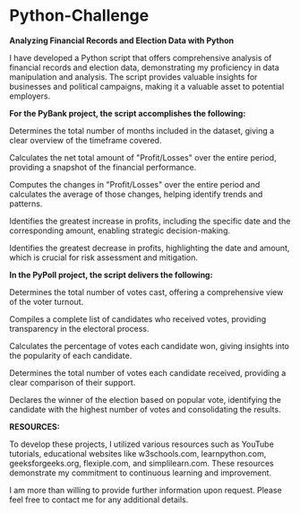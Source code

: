 # Python-Challenge 

**Analyzing Financial Records and Election Data with Python**

I have developed a Python script that offers comprehensive analysis of financial records and election data, demonstrating my proficiency in data manipulation and analysis. The script provides valuable insights for businesses and political campaigns, making it a valuable asset to potential employers.


**For the PyBank project, the script accomplishes the following:**


  Determines the total number of months included in the dataset, giving a clear overview of the timeframe covered.
  
  Calculates the net total amount of "Profit/Losses" over the entire period, providing a snapshot of the financial performance.
  
  Computes the changes in "Profit/Losses" over the entire period and calculates the average of those changes, helping identify trends and patterns.
  
  Identifies the greatest increase in profits, including the specific date and the corresponding amount, enabling strategic decision-making.
  
  Identifies the greatest decrease in profits, highlighting the date and amount, which is crucial for risk assessment and mitigation.


**In the PyPoll project, the script delivers the following:**


  Determines the total number of votes cast, offering a comprehensive view of the voter turnout.
  
  Compiles a complete list of candidates who received votes, providing transparency in the electoral process.
  
  Calculates the percentage of votes each candidate won, giving insights into the popularity of each candidate.
  
  Determines the total number of votes each candidate received, providing a clear comparison of their support.
  
  Declares the winner of the election based on popular vote, identifying the candidate with the highest number of votes and consolidating the results.


**RESOURCES:**

To develop these projects, I utilized various resources such as YouTube tutorials, educational websites like w3schools.com, learnpython.com, geeksforgeeks.org, flexiple.com, and simplilearn.com. These resources demonstrate my commitment to continuous learning and improvement.

I am more than willing to provide further information upon request. Please feel free to contact me for any additional details.
